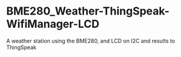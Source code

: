 # BME280_Weather-ThingSpeak-WifiManager-LCD
A weather station using the BME280, and LCD on I2C and results to ThingSpeak
